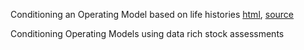 Conditioning an Operating Model based on life histories
[html](http://rpubs.com/laurie/448123), [source](https://github.com/flr/mydas-pkg/blob/master/vignettes/mydas_length.Rmd)

Conditioning Operating Models using data rich stock assessments 

